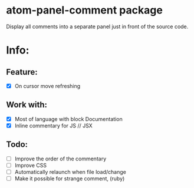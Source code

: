 # atom-panel-comment package

Display all comments into a separate panel just in front of the source code.

#  Info:

## Feature:

- [x] On cursor move refreshing

## Work with:

- [x] Most of language with block Documentation
- [x] Inline commentary for JS // JSX

## Todo:

- [ ] Improve the order of the commentary
- [ ] Improve CSS
- [ ] Automatically relaunch when file load/change
- [ ] Make it possible for strange comment, (ruby)

